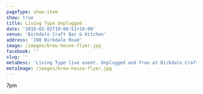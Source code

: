 ```yaml
---
pageType: show-item
show: true
title: Living Type Unplugged
date: '2019-02-02T19:00:51+10:00'
venue: 'Birkdale Craft Bar & Kitchen'
address: '190 Birkdale Road'
image: /images/brew-house-flyer.jpg
facebook: ''
slug: ''
metaDesc: 'Living Type live event. Unplugged and free at Birkdale Craft Bar & Kitchen'
metaImage: /images/brew-house-flyer.jpg
---
```

7pm
